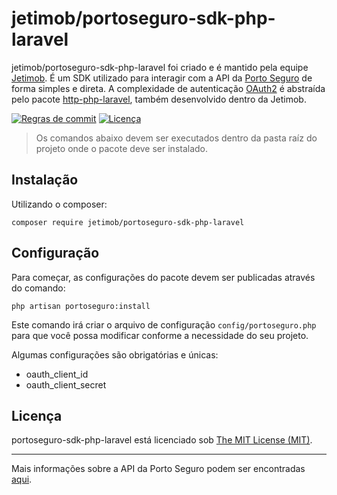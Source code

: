 jetimob/portoseguro-sdk-php-laravel
===================================

jetimob/portoseguro-sdk-php-laravel foi criado e é mantido pela equipe [Jetimob](https://github.com/jetimob). É um SDK utilizado para
interagir com a API da [Porto Seguro](https://www.portoseguro.com.br/) de forma simples e direta. A complexidade de autenticação
[OAuth2](https://oauth.net/2/) é abstraída pelo pacote [http-php-laravel](https://github.com/jetimob/http-php-laravel/),
também desenvolvido dentro da Jetimob.

<a href="https://www.conventionalcommits.org/en/v1.0.0-beta.4"><img src="https://img.shields.io/badge/conventional%20commits-1.0.0beta.4-brightgreen.svg?style=flat-square&logo=git" alt="Regras de commit"></a>
<a href="LICENSE"><img src="https://img.shields.io/badge/license-MIT-brightgreen?style=flat-square" alt="Licença"></a>

[comment]: <> (<a href="https://packagist.org/packages/jetimob/juno-sdk-php-laravel"><img src="https://img.shields.io/packagist/dt/jetimob/juno-sdk-php-laravel?logo=packagist&logoColor=white&style=flat-square" alt="Downloads no Packagist"></a>)
[comment]: <> (<a href="https://github.com/jetimob/juno-sdk-php-laravel/releases"><img src="https://img.shields.io/github/release/jetimob/juno-sdk-php-laravel?style=flat-square&color=brightgreen" alt="Última versão do pacote"></a>)

> Os comandos abaixo devem ser executados dentro da pasta raíz do projeto onde o pacote deve ser instalado.

## Instalação

Utilizando o composer:

```shell
composer require jetimob/portoseguro-sdk-php-laravel
```

## Configuração

Para começar, as configurações do pacote devem ser publicadas através do comando:

````shell
php artisan portoseguro:install
````

Este comando irá criar o arquivo de configuração `config/portoseguro.php` para que você possa modificar conforme a necessidade
do seu projeto.

Algumas configurações são obrigatórias e únicas:

- oauth_client_id
- oauth_client_secret

## Licença

portoseguro-sdk-php-laravel está licenciado sob [The MIT License (MIT)](LICENSE).

--- 
Mais informações sobre a API da Porto Seguro podem ser encontradas [aqui](https://dev.portoseguro.com.br/api-portal/).

